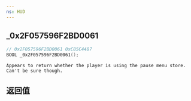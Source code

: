 ```yaml
---
ns: HUD
---
```

## _0x2F057596F2BD0061

```c
// 0x2F057596F2BD0061 0xC85C4487
BOOL _0x2F057596F2BD0061();
```

```
Appears to return whether the player is using the pause menu store. Can't be sure though.  
```

## 返回值
